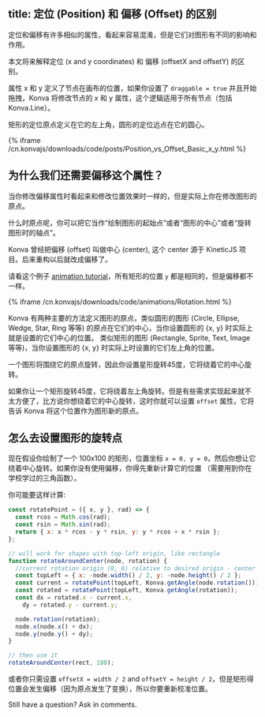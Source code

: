 title: 定位 (Position)  和 偏移 (Offset) 的区别
---

定位和偏移有许多相似的属性，看起来容易混淆，但是它们对图形有不同的影响和作用。

本文将来解释定位 (x and y coordinates) 和 偏移 (offsetX and offsetY) 的区别。

属性 x 和 y 定义了节点在画布的位置，如果你设置了 `draggable = true` 并且开始拖拽，Konva 将修改节点的 x 和 y 属性，这个逻辑适用于所有节点（包括 Konva.Line）。

矩形的定位原点定义在它的左上角，圆形的定位远点在它的圆心。

{% iframe /cn.konvajs/downloads/code/posts/Position_vs_Offset_Basic_x_y.html %}


## 为什么我们还需要偏移这个属性？

当你修改偏移属性时看起来和修改位置效果时一样的，但是实际上你在修改图形的原点。

什么时原点呢，你可以把它当作“绘制图形的起始点”或者“图形的中心”或者“旋转图形时的轴点”。

Konva 曾经把偏移 (offset) 叫做中心 (center), 这个 center 源于 KineticJS 项目。后来重构以后就改成偏移了。

请看这个例子 [animation tutorial](/cn.konvajs/docs/animations/Rotation.html)，所有矩形的位置 `y` 都是相同的，但是偏移都不一样。

{% iframe /cn.konvajs/downloads/code/animations/Rotation.html %}

Konva 有两种主要的方法定义图形的原点，类似圆形的图形 (Circle, Ellipse, Wedge, Star, Ring 等等) 的原点在它们的中心，当你设置圆形的 {x, y} 时实际上就是设置的它们中心的位置。
类似矩形的图形 (Rectangle, Sprite, Text, Image 等等)，当你设置图形的 {x, y} 时实际上时设置的它们左上角的位置。

一个图形将围绕它的原点旋转，因此你设置星形旋转45度，它将绕着它的中心旋转。

如果你让一个矩形旋转45度，它将绕着左上角旋转。但是有些需求实现起来就不太方便了，比方说你想绕着它的中心旋转，这时你就可以设置 `offset` 属性，它将告诉 Konva 将这个位置作为图形新的原点。

## 怎么去设置图形的旋转点

现在假设你绘制了一个 100x100 的矩形，位置坐标 `x = 0, y = 0`，然后你想让它绕着中心旋转。如果你没有使用偏移，你得先重新计算它的位置 （需要用到你在学校学过的三角函数）。

你可能要这样计算:

```javascript
const rotatePoint = ({ x, y }, rad) => {
  const rcos = Math.cos(rad);
  const rsin = Math.sin(rad);
  return { x: x * rcos - y * rsin, y: y * rcos + x * rsin };
};

// will work for shapes with top-left origin, like rectangle
function rotateAroundCenter(node, rotation) {
  //current rotation origin (0, 0) relative to desired origin - center (node.width()/2, node.height()/2)
  const topLeft = { x: -node.width() / 2, y: -node.height() / 2 };
  const current = rotatePoint(topLeft, Konva.getAngle(node.rotation()));
  const rotated = rotatePoint(topLeft, Konva.getAngle(rotation));
  const dx = rotated.x - current.x,
    dy = rotated.y - current.y;

  node.rotation(rotation);
  node.x(node.x() + dx);
  node.y(node.y() + dy);
}

// then use it
rotateAroundCenter(rect, 180);
```

或者你只需设置 `offsetX = width / 2` and `offsetY = height / 2`，但是矩形得位置会发生偏移（因为原点发生了变换），所以你要重新校准位置。

Still have a question? Ask in comments.